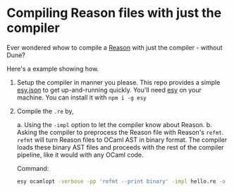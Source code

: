 # Compiling Reason files with just the compiler

Ever wondered whow to compile a [Reason](https://reasonml.github.io/) with just the compiler - without Dune?

Here's a example showing how.

1. Setup the compiler in manner you please. This repo provides a
   simple [esy.json](./esy.json) to get up-and-running quickly. You'll
   need [esy](https://esy.sh) on your machine. You can install it with
   `npm i -g esy`
   
   
2. Compile the `.re` by,

	a. Using the `-impl` option to let the compiler know about Reason.
	b. Asking the compiler to preprocess the Reason file with Reason's
	`refmt`. `refmt` will turn Reason files to OCaml AST in binary
	format. The compiler loads these binary AST files and proceeds
	with the rest of the compiler pipeline, like it would with any
	OCaml code.
	
	Command:
	
	```sh
	esy ocamlopt -verbose -pp 'refmt --print binary' -impl hello.re -o hello-reason
    ```
	
	
